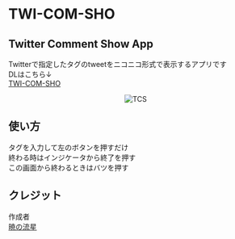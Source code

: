 # TWI-COM-SHO
## Twitter Comment Show App
Twitterで指定したタグのtweetをニコニコ形式で表示するアプリです\
DLはこちら↓\
[TWI-COM-SHO](https://1drv.ms/u/s!Ajywm4CyIzoTui1XTKMQn4yYW77K?e=6mngLX)
<div align="center">
<img src="https://akatsuki1910.github.io/TWI-COM-SHO/tcs.png" title="TCS">
</div>

## 使い方
タグを入力して左のボタンを押すだけ\
終わる時はインジケータから終了を押す\
この画面から終わるときはバツを押す

## クレジット
作成者\
[暁の流星](https://twitter.com/nomber1910)